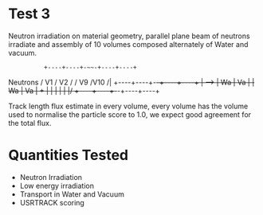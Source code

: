 Test 3
=====================
Neutron irradiation on material geometry, parallel plane beam of neutrons 
irradiate and assembly of 10 volumes composed alternately of Water and vacuum.

      	      +----+----+-~~-+----+----+
Neutrons     / V1 / V2 /    / V9 /V10 /|
            +----+----+-~~-+----+----+ |
-->         | Wa | Va |    | Wa | Va | +
            |    |    |    |    |    |/
            +----+----+-~~-+----+----+ 

Track length flux estimate in every volume, every volume has the volume 
used to normalise the particle score to 1.0, we expect good agreement for 
the total flux.

Quantities Tested
=====================
* Neutron Irradiation
* Low energy irradiation
* Transport in Water and Vacuum
* USRTRACK scoring